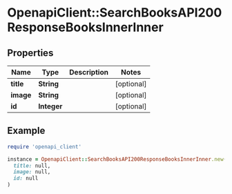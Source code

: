 # OpenapiClient::SearchBooksAPI200ResponseBooksInnerInner

## Properties

| Name | Type | Description | Notes |
| ---- | ---- | ----------- | ----- |
| **title** | **String** |  | [optional] |
| **image** | **String** |  | [optional] |
| **id** | **Integer** |  | [optional] |

## Example

```ruby
require 'openapi_client'

instance = OpenapiClient::SearchBooksAPI200ResponseBooksInnerInner.new(
  title: null,
  image: null,
  id: null
)
```

